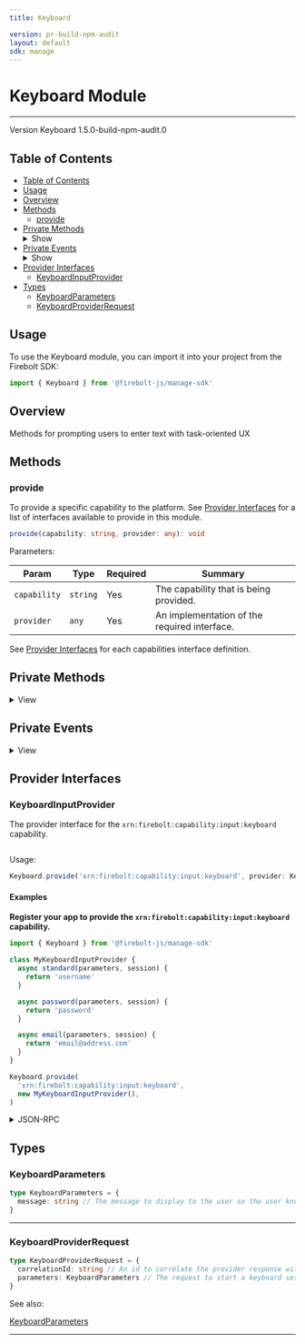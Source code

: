 ```yaml
---
title: Keyboard

version: pr-build-npm-audit
layout: default
sdk: manage
---
```


# Keyboard Module

---

Version Keyboard 1.5.0-build-npm-audit.0

## Table of Contents

- [Table of Contents](#table-of-contents)
- [Usage](#usage)
- [Overview](#overview)
- [Methods](#methods)
  - [provide](#provide)
- [Private Methods](#private-methods)<details markdown="1"  ontoggle="document.getElementById('private-methods-details').open=this.open"><summary>Show</summary>
  - [emailFocus](#emailfocus)
  - [emailResponse](#emailresponse)
  - [passwordError](#passworderror)
  - [passwordFocus](#passwordfocus)
  - [passwordResponse](#passwordresponse)
  - [standardError](#standarderror)
  - [standardFocus](#standardfocus)
  - [standardResponse](#standardresponse)
  </details>
- [Private Events](#private-events)<details markdown="1"  ontoggle="document.getElementById('private-events-details').open=this.open"><summary>Show</summary>
  - [onRequestPassword](#onrequestpassword)
  - [onRequestStandard](#onrequeststandard)
  </details>
- [Provider Interfaces](#provider-interfaces)
  - [KeyboardInputProvider](#keyboardinputprovider)
- [Types](#types)
  - [KeyboardParameters](#keyboardparameters)
  - [KeyboardProviderRequest](#keyboardproviderrequest)

## Usage

To use the Keyboard module, you can import it into your project from the Firebolt SDK:

```javascript
import { Keyboard } from '@firebolt-js/manage-sdk'
```

## Overview

Methods for prompting users to enter text with task-oriented UX

## Methods

### provide

To provide a specific capability to the platform. See [Provider Interfaces](#provider-interfaces) for a list of interfaces available to provide in this module.

```typescript
provide(capability: string, provider: any): void
```

Parameters:

| Param        | Type     | Required | Summary                                      |
| ------------ | -------- | -------- | -------------------------------------------- |
| `capability` | `string` | Yes      | The capability that is being provided.       |
| `provider`   | `any`    | Yes      | An implementation of the required interface. |

See [Provider Interfaces](#provider-interfaces) for each capabilities interface definition.

## Private Methods

<details markdown="1"  id="private-methods-details">
  <summary>View</summary>

### emailError

_This is a private RPC method._

Internal API for Email Provider to send back error.

Parameters:

| Param           | Type     | Required | Description |
| --------------- | -------- | -------- | ----------- |
| `correlationId` | `string` | true     |             |
| `error`         | `object` | true     |             |

Result:

Capabilities:

| Role     | Capability                             |
| -------- | -------------------------------------- |
| provides | xrn:firebolt:capability:input:keyboard |

#### Examples

Example 1

JSON-RPC:

Request:

```json
{
  "jsonrpc": "2.0",
  "id": 1,
  "method": "Keyboard.emailError",
  "params": {
    "correlationId": "123",
    "error": {
      "code": 1,
      "message": "Error"
    }
  }
}
```

Response:

```json
{
  "jsonrpc": "2.0",
  "id": 1,
  "result": null
}
```

---

### emailFocus

_This is a private RPC method._

Internal API for Email Provider to request focus for UX purposes.

Result:

Capabilities:

| Role     | Capability                             |
| -------- | -------------------------------------- |
| provides | xrn:firebolt:capability:input:keyboard |

#### Examples

Example

JSON-RPC:

Request:

```json
{
  "jsonrpc": "2.0",
  "id": 1,
  "method": "Keyboard.emailFocus",
  "params": {}
}
```

Response:

```json
{
  "jsonrpc": "2.0",
  "id": 1,
  "result": null
}
```

---

### emailResponse

_This is a private RPC method._

Internal API for Email Provider to send back response.

Parameters:

| Param           | Type     | Required | Description |
| --------------- | -------- | -------- | ----------- |
| `correlationId` | `string` | true     |             |
| `result`        | `string` | true     |             |

Result:

Capabilities:

| Role     | Capability                             |
| -------- | -------------------------------------- |
| provides | xrn:firebolt:capability:input:keyboard |

#### Examples

Example

JSON-RPC:

Request:

```json
{
  "jsonrpc": "2.0",
  "id": 1,
  "method": "Keyboard.emailResponse",
  "params": {
    "correlationId": "123",
    "result": "email@address.com"
  }
}
```

Response:

```json
{
  "jsonrpc": "2.0",
  "id": 1,
  "result": null
}
```

---

### passwordError

_This is a private RPC method._

Internal API for Password Provider to send back error.

Parameters:

| Param           | Type     | Required | Description |
| --------------- | -------- | -------- | ----------- |
| `correlationId` | `string` | true     |             |
| `error`         | `object` | true     |             |

Result:

Capabilities:

| Role     | Capability                             |
| -------- | -------------------------------------- |
| provides | xrn:firebolt:capability:input:keyboard |

#### Examples

Example 1

JSON-RPC:

Request:

```json
{
  "jsonrpc": "2.0",
  "id": 1,
  "method": "Keyboard.passwordError",
  "params": {
    "correlationId": "123",
    "error": {
      "code": 1,
      "message": "Error"
    }
  }
}
```

Response:

```json
{
  "jsonrpc": "2.0",
  "id": 1,
  "result": null
}
```

---

### passwordFocus

_This is a private RPC method._

Internal API for Password Provider to request focus for UX purposes.

Result:

Capabilities:

| Role     | Capability                             |
| -------- | -------------------------------------- |
| provides | xrn:firebolt:capability:input:keyboard |

#### Examples

Example

JSON-RPC:

Request:

```json
{
  "jsonrpc": "2.0",
  "id": 1,
  "method": "Keyboard.passwordFocus",
  "params": {}
}
```

Response:

```json
{
  "jsonrpc": "2.0",
  "id": 1,
  "result": null
}
```

---

### passwordResponse

_This is a private RPC method._

Internal API for Password Provider to send back response.

Parameters:

| Param           | Type     | Required | Description |
| --------------- | -------- | -------- | ----------- |
| `correlationId` | `string` | true     |             |
| `result`        | `string` | true     |             |

Result:

Capabilities:

| Role     | Capability                             |
| -------- | -------------------------------------- |
| provides | xrn:firebolt:capability:input:keyboard |

#### Examples

Example

JSON-RPC:

Request:

```json
{
  "jsonrpc": "2.0",
  "id": 1,
  "method": "Keyboard.passwordResponse",
  "params": {
    "correlationId": "123",
    "result": "password"
  }
}
```

Response:

```json
{
  "jsonrpc": "2.0",
  "id": 1,
  "result": null
}
```

---

### standardError

_This is a private RPC method._

Internal API for Standard Provider to send back error.

Parameters:

| Param           | Type     | Required | Description |
| --------------- | -------- | -------- | ----------- |
| `correlationId` | `string` | true     |             |
| `error`         | `object` | true     |             |

Result:

Capabilities:

| Role     | Capability                             |
| -------- | -------------------------------------- |
| provides | xrn:firebolt:capability:input:keyboard |

#### Examples

Example 1

JSON-RPC:

Request:

```json
{
  "jsonrpc": "2.0",
  "id": 1,
  "method": "Keyboard.standardError",
  "params": {
    "correlationId": "123",
    "error": {
      "code": 1,
      "message": "Error"
    }
  }
}
```

Response:

```json
{
  "jsonrpc": "2.0",
  "id": 1,
  "result": null
}
```

---

### standardFocus

_This is a private RPC method._

Internal API for Standard Provider to request focus for UX purposes.

Result:

Capabilities:

| Role     | Capability                             |
| -------- | -------------------------------------- |
| provides | xrn:firebolt:capability:input:keyboard |

#### Examples

Example

JSON-RPC:

Request:

```json
{
  "jsonrpc": "2.0",
  "id": 1,
  "method": "Keyboard.standardFocus",
  "params": {}
}
```

Response:

```json
{
  "jsonrpc": "2.0",
  "id": 1,
  "result": null
}
```

---

### standardResponse

_This is a private RPC method._

Internal API for Standard Provider to send back response.

Parameters:

| Param           | Type     | Required | Description |
| --------------- | -------- | -------- | ----------- |
| `correlationId` | `string` | true     |             |
| `result`        | `string` | true     |             |

Result:

Capabilities:

| Role     | Capability                             |
| -------- | -------------------------------------- |
| provides | xrn:firebolt:capability:input:keyboard |

#### Examples

Example

JSON-RPC:

Request:

```json
{
  "jsonrpc": "2.0",
  "id": 1,
  "method": "Keyboard.standardResponse",
  "params": {
    "correlationId": "123",
    "result": "username"
  }
}
```

Response:

```json
{
  "jsonrpc": "2.0",
  "id": 1,
  "result": null
}
```

---

</details>

## Private Events

<details markdown="1"  id="private-events-details">
  <summary>View</summary>

### onRequestEmail

_This is a private RPC method._

Registers as a provider for when the user should be shown a keyboard optimized for email address entry.

Parameters:

| Param    | Type      | Required | Description |
| -------- | --------- | -------- | ----------- |
| `listen` | `boolean` | true     |             |

Result:

[KeyboardProviderRequest](#keyboardproviderrequest)

Capabilities:

| Role     | Capability                             |
| -------- | -------------------------------------- |
| provides | xrn:firebolt:capability:input:keyboard |

#### Examples

Default Example

JSON-RPC:

Request:

```json
{
  "jsonrpc": "2.0",
  "id": 1,
  "method": "Keyboard.onRequestEmail",
  "params": {
    "listen": true
  }
}
```

Response:

```json
{
  "jsonrpc": "2.0",
  "id": 1,
  "result": {
    "correlationId": "abc",
    "parameters": {
      "message": "Enter your user name."
    }
  }
}
```

---

### onRequestPassword

_This is a private RPC method._

Registers as a provider for when the user should be shown a password keyboard, with dots for each character entered.

Parameters:

| Param    | Type      | Required | Description |
| -------- | --------- | -------- | ----------- |
| `listen` | `boolean` | true     |             |

Result:

[KeyboardProviderRequest](#keyboardproviderrequest)

Capabilities:

| Role     | Capability                             |
| -------- | -------------------------------------- |
| provides | xrn:firebolt:capability:input:keyboard |

#### Examples

Default Example

JSON-RPC:

Request:

```json
{
  "jsonrpc": "2.0",
  "id": 1,
  "method": "Keyboard.onRequestPassword",
  "params": {
    "listen": true
  }
}
```

Response:

```json
{
  "jsonrpc": "2.0",
  "id": 1,
  "result": {
    "correlationId": "abc",
    "parameters": {
      "message": "Enter your user name."
    }
  }
}
```

---

### onRequestStandard

_This is a private RPC method._

Registers as a provider for when the user should be shown a standard keyboard.

Parameters:

| Param    | Type      | Required | Description |
| -------- | --------- | -------- | ----------- |
| `listen` | `boolean` | true     |             |

Result:

[KeyboardProviderRequest](#keyboardproviderrequest)

Capabilities:

| Role     | Capability                             |
| -------- | -------------------------------------- |
| provides | xrn:firebolt:capability:input:keyboard |

#### Examples

Default Example

JSON-RPC:

Request:

```json
{
  "jsonrpc": "2.0",
  "id": 1,
  "method": "Keyboard.onRequestStandard",
  "params": {
    "listen": true
  }
}
```

Response:

```json
{
  "jsonrpc": "2.0",
  "id": 1,
  "result": {
    "correlationId": "abc",
    "parameters": {
      "message": "Enter your user name."
    }
  }
}
```

---

</details>

## Provider Interfaces

### KeyboardInputProvider

The provider interface for the `xrn:firebolt:capability:input:keyboard` capability.

```typescript

```

Usage:

```typescript
Keyboard.provide('xrn:firebolt:capability:input:keyboard', provider: KeyboardInputProvider | object)
```

#### Examples

**Register your app to provide the `xrn:firebolt:capability:input:keyboard` capability.**

```javascript
import { Keyboard } from '@firebolt-js/manage-sdk'

class MyKeyboardInputProvider {
  async standard(parameters, session) {
    return 'username'
  }

  async password(parameters, session) {
    return 'password'
  }

  async email(parameters, session) {
    return 'email@address.com'
  }
}

Keyboard.provide(
  'xrn:firebolt:capability:input:keyboard',
  new MyKeyboardInputProvider(),
)
```

<details markdown="1" >
    <summary>JSON-RPC</summary>

**Register to recieve each provider API**

Request:

```json

{
    "id": 1,
    "method": "Keyboard.onRequestStandard",
    "params": {
        "listen": true
    }
}

{
    "id": 2,
    "method": "Keyboard.onRequestPassword",
    "params": {
        "listen": true
    }
}

{
    "id": 3,
    "method": "Keyboard.onRequestEmail",
    "params": {
        "listen": true
    }
}

```

Response:

```json

{
    "id": 1,
    "result": {
        "listening": true,
        "event": "Keyboard.onRequestStandard"
    }

}

{
    "id": 2,
    "result": {
        "listening": true,
        "event": "Keyboard.onRequestPassword"
    }

}

{
    "id": 3,
    "result": {
        "listening": true,
        "event": "Keyboard.onRequestEmail"
    }

}

```

**Asynchronous event to initiate standard()**

Event Response:

```json
{
  "id": 1,
  "result": {
    "correlationId": undefined,
    "parameters": {
      "message": "Enter your user name."
    }
  }
}
```

**App initiated response to event**

Request:

```json
{
  "id": 4,
  "method": "Keyboard.standardResponse",
  "params": {
    "correlationId": undefined,
    "result": "username"
  }
}
```

Response:

```json
{
  "id": 4,
  "result": true
}
```

**Asynchronous event to initiate password()**

Event Response:

```json
{
  "id": 2,
  "result": {
    "correlationId": undefined,
    "parameters": {
      "message": "Enter your user name."
    }
  }
}
```

**App initiated response to event**

Request:

```json
{
  "id": 5,
  "method": "Keyboard.passwordResponse",
  "params": {
    "correlationId": undefined,
    "result": "password"
  }
}
```

Response:

```json
{
  "id": 5,
  "result": true
}
```

**Asynchronous event to initiate email()**

Event Response:

```json
{
  "id": 3,
  "result": {
    "correlationId": undefined,
    "parameters": {
      "message": "Enter your user name."
    }
  }
}
```

**App initiated response to event**

Request:

```json
{
  "id": 6,
  "method": "Keyboard.emailResponse",
  "params": {
    "correlationId": undefined,
    "result": "email@address.com"
  }
}
```

Response:

```json
{
  "id": 6,
  "result": true
}
```

</details>

## Types

### KeyboardParameters

```typescript
type KeyboardParameters = {
  message: string // The message to display to the user so the user knows what they are entering
}
```

---

### KeyboardProviderRequest

```typescript
type KeyboardProviderRequest = {
  correlationId: string // An id to correlate the provider response with this request
  parameters: KeyboardParameters // The request to start a keyboard session
}
```

See also:

[KeyboardParameters](#keyboardparameters)

---

